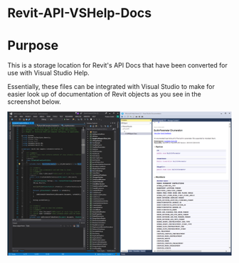 # Revit-API-VSHelp-Docs

# Purpose

This is a storage location for Revit's API Docs that have been converted for use with Visual Studio Help.

Essentially, these files can be integrated with Visual Studio to make for easier look up of documentation of Revit objects as you see in the screenshot below.

![screenshot_help](docs/01_help.PNG)

